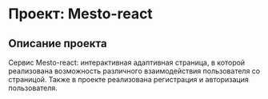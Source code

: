 # Проект: Mesto-react

## Описание проекта
Сервис Mesto-react: интерактивная адаптивная страница, в которой реализована возможность различного взаимодействия пользователя со страницой.
Также в проекте реализована регистрация и авторизация пользователя.